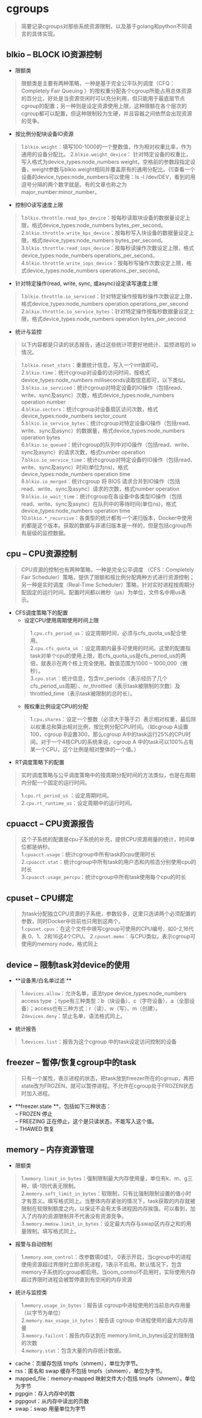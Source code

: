 # cgroups 
>简要记录cgroups对那些系统资源限制，以及基于golang和python不同语言的具体实现。  

blkio – BLOCK IO资源控制  
-- 
* 限额类
>限额类是主要有两种策略，一种是基于完全公平队列调度（CFQ：Completely Fair Queuing ）的按权重分配各个cgroup所能占用总体资源的百分比，好处是当资源空闲时可以充分利用，但只能用于最底层节点cgroup的配置；另一种则是设定资源使用上限，这种限额在各个层次的cgroup都可以配置，但这种限制较为生硬，并且容器之间依然会出现资源的竞争。  
* 按比例分配块设备IO资源  
>1.`blkio.weight`：填写100-1000的一个整数值，作为相对权重比率，作为通用的设备分配比。
>2.`blkio.weight_device`： 针对特定设备的权重比，写入格式为device_types:node_numbers weight，空格前的参数段指定设备，weight参数与blkio.weight相同并覆盖原有的通用分配比。{![查看一个设备的device_types:node_numbers可以使用：ls -l /dev/DEV，看到的用逗号分隔的两个数字就是。有的文章也称之为major_number:minor_number。
* 控制IO读写速度上限  
>1.`blkio.throttle.read_bps_device`：按每秒读取块设备的数据量设定上限，格式device_types:node_numbers bytes_per_second。  
>2.`blkio.throttle.write_bps_device`：按每秒写入块设备的数据量设定上限，格式device_types:node_numbers bytes_per_second。  
>3.`blkio.throttle.read_iops_device`：按每秒读操作次数设定上限，格式device_types:node_numbers operations_per_second。  
>4.`blkio.throttle.write_iops_device`：按每秒写操作次数设定上限，格式device_types:node_numbers operations_per_second。  
* 针对特定操作(read, write, sync, 或async)设定读写速度上限  
>1.`blkio.throttle.io_serviced`：针对特定操作按每秒操作次数设定上限，格式device_types:node_numbers operation operations_per_second  
>2.`blkio.throttle.io_service_bytes`：针对特定操作按每秒数据量设定上限，格式device_types:node_numbers operation bytes_per_second
* 统计与监控
>以下内容都是只读的状态报告，通过这些统计项更好地统计、监控进程的 io 情况。  

>1.`blkio.reset_stats`：重置统计信息，写入一个int值即可。  
>2.`blkio.time`：统计cgroup对设备的访问时间，按格式device_types:node_numbers milliseconds读取信息即可，以下类似。  
>3.`blkio.io_serviced`：统计cgroup对特定设备的IO操作（包括read、write、sync及async）次数，格式device_types:node_numbers operation number  
>4.`blkio.sectors`：统计cgroup对设备扇区访问次数，格式 device_types:node_numbers sector_count  
>5.`blkio.io_service_bytes`：统计cgroup对特定设备IO操作（包括read、write、sync及async）的数据量，格式device_types:node_numbers operation bytes  
>6.`blkio.io_queued`：统计cgroup的队列中对IO操作（包括read、write、sync及async）的请求次数，格式number operation  
>7.`blkio.io_service_time`：统计cgroup对特定设备的IO操作（包括read、write、sync及async）时间(单位为ns)，格式device_types:node_numbers operation time  
>8.`blkio.io_merged`：统计cgroup 将 BIOS 请求合并到IO操作（包括read、write、sync及async）请求的次数，格式number operation  
>9.`blkio.io_wait_time`：统计cgroup在各设​​​备​​​中各类型​​​IO操作（包括read、write、sync及async）在队列中的等待时间​(单位ns)，格式device_types:node_numbers operation time  
>10.`blkio.*_recursive`：各类型的统计都有一个递归版本，Docker中使用的都是这个版本。获取的数据与非递归版本是一样的，但是包括cgroup所有层级的监控数据。  

cpu – CPU资源控制  
--
>CPU资源的控制也有两种策略，一种是完全公平调度 （CFS：Completely Fair Scheduler）策略，提供了限额和按比例分配两种方式进行资源控制；另一种是实时调度（Real-Time Scheduler）策略，针对实时进程按周期分配固定的运行时间。配置时间都以微秒（µs）为单位，文件名中用us表示。    
* CFS调度策略下的配置  
  * 设定CPU使用周期使用时间上限  
  >1.`cpu.cfs_period_us`：设定周期时间，必须与cfs_quota_us配合使用。  
  >2.`cpu.cfs_quota_us` ：设定周期内最多可使用的时间。这里的配置指task对单个cpu的使用上限，若cfs_quota_us是cfs_period_us的两倍，就表示在两个核上完全使用。数值范围为1000 – 1000,000（微秒）。  
  >3.`cpu.stat`：统计信息，包含nr_periods（表示经历了几个cfs_period_us周期）、nr_throttled（表示task被限制的次数）及throttled_time（表示task被限制的总时长）。  
    * 按权重比例设定CPU的分配  
    >1.`cpu.shares`：设定一个整数（必须大于等于2）表示相对权重，最后除以权重总和算出相对比例，按比例分配CPU时间。（如cgroup A设置100，cgroup B设置300，那么cgroup A中的task运行25%的CPU时间。对于一个4核CPU的系统来说，cgroup A 中的task可以100%占有某一个CPU，这个比例是相对整体的一个值。）  
* RT调度策略下的配置  
>实时调度策略与公平调度策略中的按周期分配时间的方法类似，也是在周期内分配一个固定的运行时间。  

>1.`cpu.rt_period_us` ：设定周期时间。  
>2.`cpu.rt_runtime_us`：设定周期中的运行时间。  

cpuacct – CPU资源报告  
--  
>这个子系统的配置是cpu子系统的补充，提供CPU资源用量的统计，时间单位都是纳秒。  
>1.`cpuacct.usage`：统计cgroup中所有task的cpu使用时长  
>2.`cpuacct.stat`：统计cgroup中所有task的用户态和内核态分别使用cpu的时长  
>3.`cpuacct.usage_percpu`：统计cgroup中所有task使用每个cpu的时长  

cpuset – CPU绑定  
--  
>为task分配独立CPU资源的子系统，参数较多，这里只选讲两个必须配置的参数，同时Docker中目前也只用到这两个。  
>1.`cpuset.cpus`：在这个文件中填写cgroup可使用的CPU编号，如0-2,16代表 0、1、2和16这4个CPU。
>2.`cpuset.mems`：与CPU类似，表示cgroup可使用的memory node，格式同上

device – 限制task对device的使用  
--  
* **设备黑/白名单过滤 **  
>1.`devices.allow`：允许名单，语法type device_types:node_numbers access type ；type有三种类型：b（块设备）、c（字符设备）、a（全部设备）；access也有三种方式：r（读）、w（写）、m（创建）。  
>2`devices.deny`：禁止名单，语法格式同上。  
* 统计报告  
>1.`devices.list`：报告为这个cgroup 中的task设定访问控制的设备  

freezer – 暂停/恢复cgroup中的task  
--
>只有一个属性，表示进程的状态，把task放到freezer所在的cgroup，再把state改为FROZEN，就可以暂停进程。不允许在cgroup处于FROZEN状态时加入进程。  
* **freezer.state **，包括如下三种状态：  
– FROZEN 停止  
– FREEZING 正在停止，这个是只读状态，不能写入这个值。  
– THAWED 恢复  

memory – 内存资源管理  
--  
* 限额类  
>1.`memory.limit_in_bytes`：强制限制最大内存使用量，单位有k、m、g三种，填-1则代表无限制。  
>2.`memory.soft_limit_in_bytes`：软限制，只有比强制限制设置的值小时才有意义。填写格式同上。当整体内存紧张的情况下，task获取的内存就被限制在软限制额度之内，以保证不会有太多进程因内存挨饿。可以看到，加入了内存的资源限制并不代表没有资源竞争。  
>3.`memory.memsw.limit_in_bytes`：设定最大内存与swap区内存之和的用量限制。填写格式同上。  
* 报警与自动控制  
>1.`memory.oom_control`：改参数填0或1， 0表示开启，当cgroup中的进程使用资源超过界限时立即杀死进程，1表示不启用。默认情况下，包含memory子系统的cgroup都启用。当oom_control不启用时，实际使用内存超过界限时进程会被暂停直到有空闲的内存资源  
* 统计与监控类  
>1.`memory.usage_in_bytes`：报告该 cgroup中进程使用的当前总内存用量（以字节为单位）  
>2.`memory.max_usage_in_bytes`：报告该 cgroup 中进程使用的最大内存用量  
>3.`memory.failcnt`：报告内存达到在 memory.limit_in_bytes设定的限制值的次数  
>4.`memory.stat`：包含大量的内存统计数据。  
* cache：页缓存包括 tmpfs（shmem），单位为字节。  
* rss：匿名和 swap 缓存不包括 tmpfs（shmem），单位为字节。  
* mapped_file：memory-mapped 映射文件大小包括 tmpfs（shmem），单位为字节  
* pgpgin：存入内存中的数  
* pgpgout：从内存中读出的页数  
* swap：swap 用量单位为字节  




